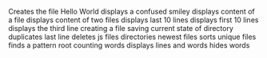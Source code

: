 Creates the file Hello World
displays a confused smiley
displays content of a file
displays content of two files
displays last 10 lines
displays first 10 lines
displays the third line
creating a file
saving current state of directory
duplicates last line
deletes js files
directories
newest files
sorts unique files
finds a pattern root
counting words
displays lines and words
hides words
